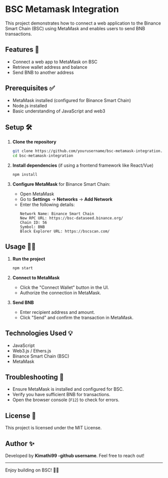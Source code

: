 # BSC Metamask Integration

This project demonstrates how to connect a web application to the Binance Smart Chain (BSC) using MetaMask and enables users to send BNB transactions.

## Features 🚀
- Connect a web app to MetaMask on BSC
- Retrieve wallet address and balance
- Send BNB to another address

## Prerequisites ✅
- MetaMask installed (configured for Binance Smart Chain)
- Node.js installed
- Basic understanding of JavaScript and web3

## Setup 🛠️

1. **Clone the repository**
   ```sh
   git clone https://github.com/yourusername/bsc-metamask-integration.git
   cd bsc-metamask-integration
   ```

2. **Install dependencies** (if using a frontend framework like React/Vue)
   ```sh
   npm install
   ```

3. **Configure MetaMask** for Binance Smart Chain:
   - Open MetaMask
   - Go to **Settings** → **Networks** → **Add Network**
   - Enter the following details:
     ```
     Network Name: Binance Smart Chain
     New RPC URL: https://bsc-dataseed.binance.org/
     Chain ID: 56
     Symbol: BNB
     Block Explorer URL: https://bscscan.com/
     ```

## Usage 🏃‍♂️

1. **Run the project**
   ```sh
   npm start
   ```

2. **Connect to MetaMask**
   - Click the "Connect Wallet" button in the UI.
   - Authorize the connection in MetaMask.

3. **Send BNB**
   - Enter recipient address and amount.
   - Click "Send" and confirm the transaction in MetaMask.

## Technologies Used 💡
- JavaScript
- Web3.js / Ethers.js
- Binance Smart Chain (BSC)
- MetaMask

## Troubleshooting 🔧
- Ensure MetaMask is installed and configured for BSC.
- Verify you have sufficient BNB for transactions.
- Open the browser console (`F12`) to check for errors.

## License 📜
This project is licensed under the MIT License.

## Author ✨
Developed by **Kimathi99 -github username**. Feel free to reach out!

---

Enjoy building on BSC! 🚀🔥

